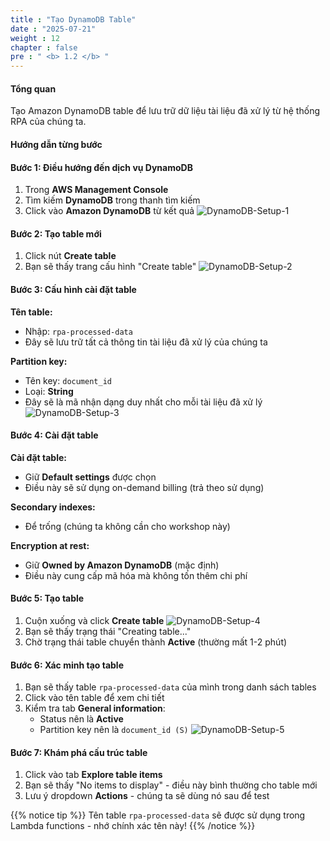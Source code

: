```yaml
---
title : "Tạo DynamoDB Table"
date : "2025-07-21"
weight : 12
chapter : false
pre : " <b> 1.2 </b> "
---
```


#### Tổng quan
Tạo Amazon DynamoDB table để lưu trữ dữ liệu tài liệu đã xử lý từ hệ thống RPA của chúng ta.

#### Hướng dẫn từng bước

#### Bước 1: Điều hướng đến dịch vụ DynamoDB
1. Trong **AWS Management Console**
2. Tìm kiếm **DynamoDB** trong thanh tìm kiếm
3. Click vào **Amazon DynamoDB** từ kết quả
![DynamoDB-Setup-1](/images/1/DynamoDB-Setup-1.png)

#### Bước 2: Tạo table mới
1. Click nút **Create table**
2. Bạn sẽ thấy trang cấu hình "Create table"
![DynamoDB-Setup-2](/images/1/DynamoDB-Setup-2.png)

#### Bước 3: Cấu hình cài đặt table
**Tên table:**
- Nhập: `rpa-processed-data`
- Đây sẽ lưu trữ tất cả thông tin tài liệu đã xử lý của chúng ta

**Partition key:**
- Tên key: `document_id`
- Loại: **String**
- Đây sẽ là mã nhận dạng duy nhất cho mỗi tài liệu đã xử lý
![DynamoDB-Setup-3](/images/1/DynamoDB-Setup-3.png)

#### Bước 4: Cài đặt table
**Cài đặt table:**
- Giữ **Default settings** được chọn
- Điều này sẽ sử dụng on-demand billing (trả theo sử dụng)

**Secondary indexes:**
- Để trống (chúng ta không cần cho workshop này)

**Encryption at rest:**
- Giữ **Owned by Amazon DynamoDB** (mặc định)
- Điều này cung cấp mã hóa mà không tốn thêm chi phí

#### Bước 5: Tạo table
1. Cuộn xuống và click **Create table**
![DynamoDB-Setup-4](/images/1/DynamoDB-Setup-4.png)
2. Bạn sẽ thấy trạng thái "Creating table..."
3. Chờ trạng thái table chuyển thành **Active** (thường mất 1-2 phút)

#### Bước 6: Xác minh tạo table
1. Bạn sẽ thấy table `rpa-processed-data` của mình trong danh sách tables
2. Click vào tên table để xem chi tiết
3. Kiểm tra tab **General information**:
   - Status nên là **Active**
   - Partition key nên là `document_id (S)`
![DynamoDB-Setup-5](/images/1/DynamoDB-Setup-5.png)

#### Bước 7: Khám phá cấu trúc table
1. Click vào tab **Explore table items**
2. Bạn sẽ thấy "No items to display" - điều này bình thường cho table mới
3. Lưu ý dropdown **Actions** - chúng ta sẽ dùng nó sau để test



{{% notice tip %}}
Tên table `rpa-processed-data` sẽ được sử dụng trong Lambda functions - nhớ chính xác tên này!
{{% /notice %}}